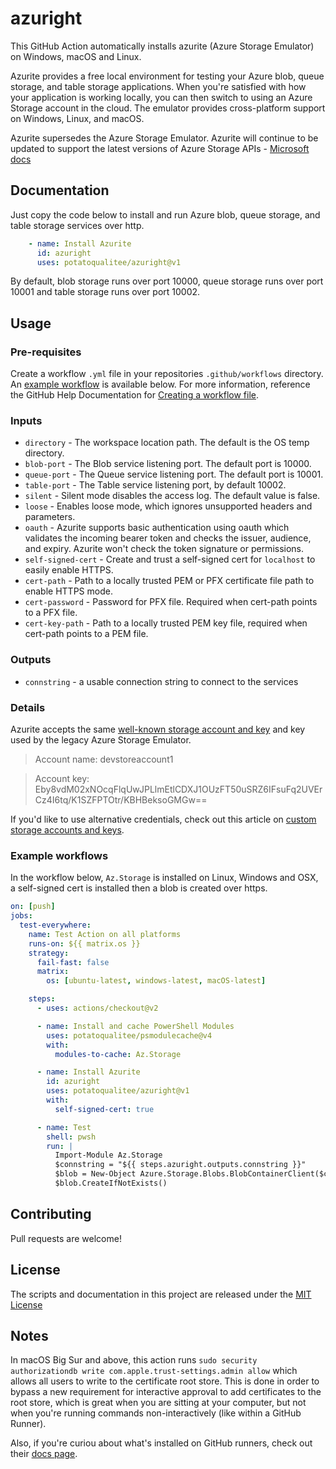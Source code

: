 # azuright

This GitHub Action automatically installs azurite (Azure Storage Emulator) on Windows, macOS and Linux.

Azurite provides a free local environment for testing your Azure blob, queue storage, and table storage applications. When you're satisfied with how your application is working locally, you can then switch to using an Azure Storage account in the cloud. The emulator provides cross-platform support on Windows, Linux, and macOS.

Azurite supersedes the Azure Storage Emulator. Azurite will continue to be updated to support the latest versions of Azure Storage APIs - [Microsoft docs](https://docs.microsoft.com/en-us/azure/storage/common/storage-use-azurite)

## Documentation

Just copy the code below to install and run Azure blob, queue storage, and table storage services over http.

```yaml
    - name: Install Azurite
      id: azuright
      uses: potatoqualitee/azuright@v1
```

By default, blob storage runs over port 10000, queue storage runs over port 10001 and table storage runs over port 10002.

## Usage

### Pre-requisites

Create a workflow `.yml` file in your repositories `.github/workflows` directory. An [example workflow](#example-workflow) is available below. For more information, reference the GitHub Help Documentation for [Creating a workflow file](https://help.github.com/en/articles/configuring-a-workflow#creating-a-workflow-file).

### Inputs

* `directory` - The workspace location path. The default is the OS temp directory.
* `blob-port` - The Blob service listening port. The default port is 10000.
* `queue-port` - The Queue service listening port. The default port is 10001.
* `table-port` - The Table service listening port, by default 10002.
* `silent` - Silent mode disables the access log. The default value is false.
* `loose` - Enables loose mode, which ignores unsupported headers and parameters.
* `oauth` - Azurite supports basic authentication using oauth which validates the incoming bearer token and checks the issuer, audience, and expiry. Azurite won't check the token signature or permissions.
* `self-signed-cert` - Create and trust a self-signed cert for `localhost` to easily enable HTTPS.
* `cert-path` - Path to a locally trusted PEM or PFX certificate file path to enable HTTPS mode.
* `cert-password` - Password for PFX file. Required when cert-path points to a PFX file.
* `cert-key-path` - Path to a locally trusted PEM key file, required when cert-path points to a PEM file.

### Outputs

* `connstring` - a usable connection string to connect to the services

### Details

Azurite accepts the same [well-known storage account and key](https://docs.microsoft.com/en-us/azure/storage/common/storage-use-azurite#well-known-storage-account-and-key) and key used by the legacy Azure Storage Emulator.

> Account name: devstoreaccount1

> Account key: Eby8vdM02xNOcqFlqUwJPLlmEtlCDXJ1OUzFT50uSRZ6IFsuFq2UVErCz4I6tq/K1SZFPTOtr/KBHBeksoGMGw==

If you'd like to use alternative credentials, check out this article on [custom storage accounts and keys](https://docs.microsoft.com/en-us/azure/storage/common/storage-use-azurite#custom-storage-accounts-and-keys).

### Example workflows

In the workflow below, `Az.Storage` is installed on Linux, Windows and OSX, a self-signed cert is installed then a blob is created over https.

```yaml
on: [push]
jobs:
  test-everywhere:
    name: Test Action on all platforms
    runs-on: ${{ matrix.os }}
    strategy:
      fail-fast: false
      matrix:
        os: [ubuntu-latest, windows-latest, macOS-latest]

    steps:
      - uses: actions/checkout@v2

      - name: Install and cache PowerShell Modules
        uses: potatoqualitee/psmodulecache@v4
        with:
          modules-to-cache: Az.Storage

      - name: Install Azurite
        id: azuright
        uses: potatoqualitee/azuright@v1
        with:
          self-signed-cert: true

      - name: Test
        shell: pwsh
        run: |
          Import-Module Az.Storage
          $connstring = "${{ steps.azuright.outputs.connstring }}"
          $blob = New-Object Azure.Storage.Blobs.BlobContainerClient($connstring, "sample-container")
          $blob.CreateIfNotExists()
```

## Contributing
Pull requests are welcome!

## License
The scripts and documentation in this project are released under the [MIT License](LICENSE)

## Notes
In macOS Big Sur and above, this action runs `sudo security authorizationdb write com.apple.trust-settings.admin allow` which allows all users to write to the certificate root store. This  is done in order to bypass a new requirement for interactive approval to add certificates to the root store, which is great when you are sitting at your computer, but not when you're running commands non-interactively (like within a GitHub Runner).

Also, if you're curiou about what's installed on GitHub runners, check out their [docs page](https://docs.github.com/en/actions/using-github-hosted-runners/about-github-hosted-runners#supported-software).